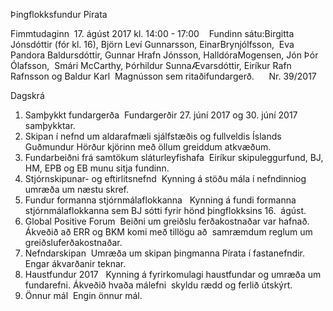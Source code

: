 Þingflokksfundur​ ​Pírata 

Fimmtudaginn​ ​ ​17.​ ​ágúst​ ​2017​ ​kl.​ ​14:00​ ​-​ ​17:00 
 
Fundinn​ ​sátu:​ ​Birgitta​ ​Jónsdóttir​ ​(fór​ ​kl.​ ​16),​ ​Björn​ ​Leví​ ​Gunnarsson,​ ​Einar​ ​Brynjólfsson, 
Eva​ ​Pandora​ ​Baldursdóttir,​ ​Gunnar​ ​Hrafn​ ​Jónsson,​ ​Halldóra​ ​Mogensen,​ ​Jón​ ​Þór​ ​Ólafsson, 
Smári​ ​McCarthy,​ ​Þórhildur​ ​Sunna​ ​Ævarsdóttir,​ ​Eiríkur​ ​Rafn​ ​Rafnsson​ ​og​ ​Baldur​ ​Karl 
Magnússon​ ​sem​ ​ritaði​ ​fundargerð. 
 
 
Nr.​ ​39/2017 
 

Dagskrá 
 
1. Samþykkt​ ​fundargerða 
Fundargerðir​ ​27.​ ​júní​ ​2017​ ​og​ ​30.​ ​júní​ ​2017​ ​samþykktar. 
 
2. Skipan​ ​í​ ​nefnd​ ​um​ ​aldarafmæli​ ​sjálfstæðis​ ​og​ ​fullveldis​ ​Íslands 
Guðmundur​ ​Hörður​ ​kjörinn​ ​með​ ​öllum​ ​greiddum​ ​atkvæðum. 
 
3. Fundarbeiðni​ ​frá​ ​samtökum​ ​sláturleyfishafa 
Eiríkur​ ​skipuleggur​ ​fund,​ ​BJ,​ ​HM,​ ​EPB​ ​og​ ​EB​ ​munu​ ​sitja​ ​fundinn. 
 
4. Stjórnskipunar-​ ​og​ ​eftirlitsnefnd 
Kynning​ ​á​ ​stöðu​ ​mála​ ​í​ ​nefndinni​ ​og​ ​umræða​ ​um​ ​næstu​ ​skref. 
 
5. Fundur​ ​formanna​ ​stjórnmálaflokkanna  
Kynning​ ​á​ ​fundi​ ​formanna​ ​stjórnmálaflokkanna​ ​sem​ ​BJ​ ​sótti​ ​fyrir​ ​hönd​ ​þingflokksins​ ​16. 
ágúst. 
 
6. Global​ ​Positive​ ​Forum 
Beiðni​ ​um​ ​greiðslu​ ​ferðakostnaðar​ ​var​ ​hafnað.​ ​Ákveðið​ ​að​ ​ERR​ ​og​ ​BKM​ ​komi​ ​með​ ​tillögu​ ​að 
samræmdum​ ​reglum​ ​um​ ​greiðslu​ ​ferðakostnaðar. 
 
7. Nefndarskipan 
Umræða​ ​um​ ​skipan​ ​þingmanna​ ​Pírata​ ​í​ ​fastanefndir.​ ​Engar​ ​ákvarðanir​ ​teknar. 
 
8. Haustfundur​ ​2017  
Kynning​ ​á​ ​fyrirkomulagi​ ​haustfundar​ ​og​ ​umræða​ ​um​ ​fundarefni.​ ​Ákveðið​ ​hvaða​ ​málefni 
skyldu​ ​rædd​ ​og​ ​ferlið​ ​útskýrt. 
 
9. Önnur​ ​mál 
Engin​ ​önnur​ ​mál. 

